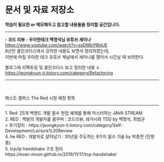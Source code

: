 # 문서 및 자료 저장소

**학습이 필요한 or 메모해두고 참고할 내용들을 정리할 공간입니다.**<hr>

__- 코드 리뷰 - 우아한테크 백명석님 유튜브 세미나__<br>
https://www.youtube.com/watch?v=ssDMIcPBqUE<br>
8년전 클린코더스에서 강의한 내용도 보면서 정리하였는데, <br>
이번에 마침 우아한 테크 유튜브 채널에서 세미나를 열어서 시간날 때 보려한다.<br>

블로그에 리팩토링 및 클린코더스 보고 정리한 내용 ↓<br>
https://jeongkyun-it.tistory.com/category/Refactoring

<hr><br><br>
패스트 캠퍼스 The Red 시청 예정 항목 <hr>
1. Red: 25개 백엔드 개발 필수 현업 예제를 통해 마스터하는 JAVA STREAM <br>
2. RED : 백발의 개발자를 꿈꾸며 : 코드리뷰, 레거시와 TDD by 백명석, 최범균<br>
> 후기정리
: https://jeongkyun-it.tistory.com/category/Self-Development/Lecture%20Review <br>
4. he RED : 개발자로 살아남기 : 30년을 주도하는 9가지 필수 기술 by 박종천 (진행중)
<br>
5. tcp/ip handshake 구조 원리<br>
https://evan-moon.github.io/2019/11/17/tcp-handshake/
